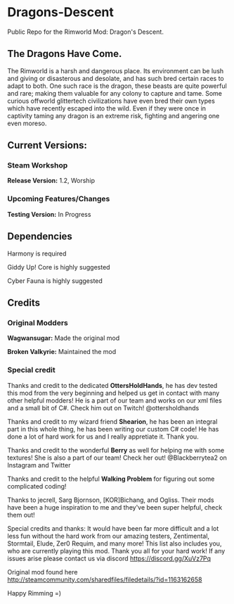 # Dragons-Descent
Public Repo for the Rimworld Mod: Dragon's Descent.

## The Dragons Have Come.
The Rimworld is a harsh and dangerous place. Its environment can be lush and giving or disasterous and desolate, and has such bred certain races to adapt to both. One such race is the dragon, these beasts are quite powerful and rare; making them valuable for any colony to capture and tame. Some curious offworld glittertech civilizations have even bred their own types which have recently escaped into the wild. Even if they were once in captivity taming any dragon is an extreme risk, fighting and angering one even moreso.

## Current Versions:
### Steam Workshop
<b>Release Version:</b> 1.2, Worship

### Upcoming Features/Changes
<b>Testing Version:</b> In Progress

## Dependencies
Harmony is required

Giddy Up! Core is highly suggested

Cyber Fauna is highly suggested

## Credits
### Original Modders
  <b>Wagwansugar:</b> Made the original mod

  <b>Broken Valkyrie:</b> Maintained the mod

### Special credit
Thanks and credit to the dedicated <b>OttersHoldHands</b>, he has dev tested this mod from the very beginning and helped us get in contact with many other helpful modders! He is a part of our team and works on our xml files and a small bit of C#. Check him out on Twitch! @ottersholdhands

Thanks and credit to my wizard friend <b>Shearion</b>, he has been an integral part in this whole thing, he has been writing our custom C# code! He has done a lot of hard work for us and I really appretiate it. Thank you.

Thanks and credit to the wonderful <b>Berry</b> as well for helping me with some textures! She is also a part of our team! Check her out! @Blackberrytea2 on Instagram and Twitter

Thanks and credit to the helpful <b>Walking Problem</b> for figuring out some complicated coding!
	
Thanks to jecrell, Sarg Bjornson, [KOR]Bichang, and Ogliss. Their mods have been a huge inspiration to me and they've been super helpful, check them out!

Special credits and thanks: It would have been far more difficult and a lot less fun without the hard work from our amazing testers, Zentimental, Stormtail, Elude, Zer0 Requim, and many more! This list also includes you, who are currently playing this mod. Thank you all for your hard work! If any issues arise please contact us via discord  https://discord.gg/XuVz7Pq
    
Original mod found here http://steamcommunity.com/sharedfiles/filedetails/?id=1163162658

Happy Rimming =)
